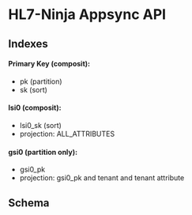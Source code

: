 # HL7-Ninja Appsync API

## Indexes
#### Primary Key (composit):
* pk (partition)
* sk (sort)

#### lsi0 (composit):
* lsi0_sk (sort)
* projection: ALL_ATTRIBUTES

#### gsi0 (partition only):
* gsi0_pk
* projection: gsi0_pk and tenant and tenant attribute

## Schema
